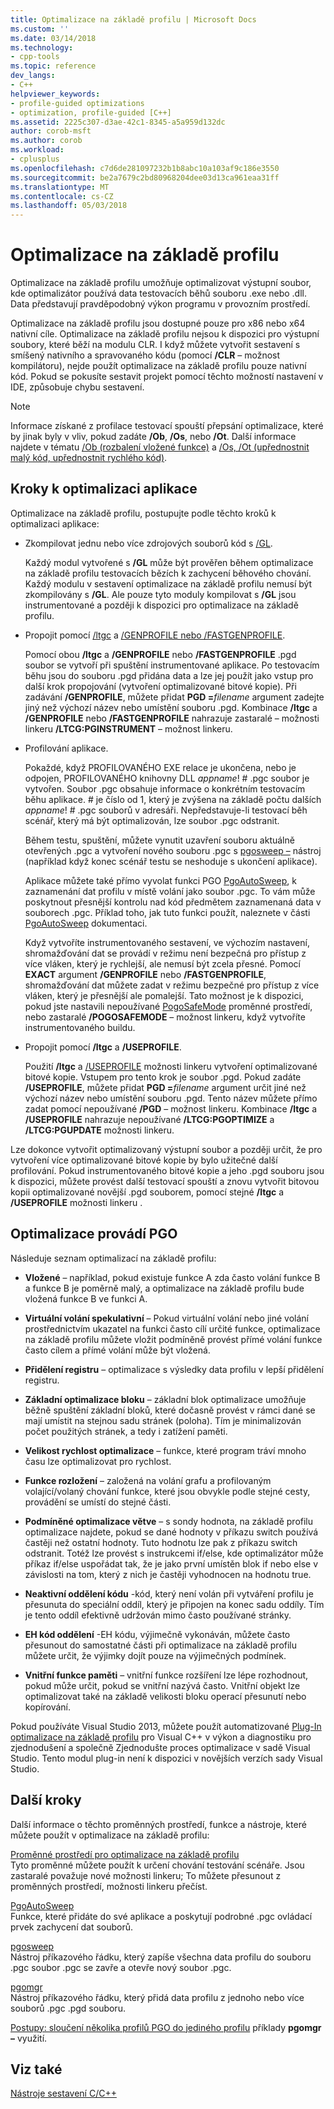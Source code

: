 ```yaml
---
title: Optimalizace na základě profilu | Microsoft Docs
ms.custom: ''
ms.date: 03/14/2018
ms.technology:
- cpp-tools
ms.topic: reference
dev_langs:
- C++
helpviewer_keywords:
- profile-guided optimizations
- optimization, profile-guided [C++]
ms.assetid: 2225c307-d3ae-42c1-8345-a5a959d132dc
author: corob-msft
ms.author: corob
ms.workload:
- cplusplus
ms.openlocfilehash: c7d6de281097232b1b8abc10a103af9c186e3550
ms.sourcegitcommit: be2a7679c2bd80968204dee03d13ca961eaa31ff
ms.translationtype: MT
ms.contentlocale: cs-CZ
ms.lasthandoff: 05/03/2018
---
```

# <a name="profile-guided-optimizations"></a>Optimalizace na základě profilu

Optimalizace na základě profilu umožňuje optimalizovat výstupní soubor, kde optimalizátor používá data testovacích běhů souboru .exe nebo .dll. Data představují pravděpodobný výkon programu v provozním prostředí.

Optimalizace na základě profilu jsou dostupné pouze pro x86 nebo x64 nativní cíle. Optimalizace na základě profilu nejsou k dispozici pro výstupní soubory, které běží na modulu CLR. I když můžete vytvořit sestavení s smíšený nativního a spravovaného kódu (pomocí **/CLR** – možnost kompilátoru), nejde použít optimalizace na základě profilu pouze nativní kód. Pokud se pokusíte sestavit projekt pomocí těchto možností nastavení v IDE, způsobuje chybu sestavení.

> [!NOTE]
> Informace získané z profilace testovací spouští přepsání optimalizace, které by jinak byly v vliv, pokud zadáte **/Ob**, **/Os**, nebo **/Ot**. Další informace najdete v tématu [/Ob (rozbalení vložené funkce)](../../build/reference/ob-inline-function-expansion.md) a [/Os, /Ot (upřednostnit malý kód, upřednostnit rychlého kód)](../../build/reference/os-ot-favor-small-code-favor-fast-code.md).

## <a name="steps-to-optimize-your-app"></a>Kroky k optimalizaci aplikace

Optimalizace na základě profilu, postupujte podle těchto kroků k optimalizaci aplikace:

- Zkompilovat jednu nebo více zdrojových souborů kód s [/GL](../../build/reference/gl-whole-program-optimization.md).

   Každý modul vytvořené s **/GL** může být prověřen během optimalizace na základě profilu testovacích bězích k zachycení běhového chování. Každý modulu v sestavení optimalizace na základě profilu nemusí být zkompilovány s **/GL**. Ale pouze tyto moduly kompilovat s **/GL** jsou instrumentované a později k dispozici pro optimalizace na základě profilu.

- Propojit pomocí [/ltgc](../../build/reference/ltcg-link-time-code-generation.md) a [/GENPROFILE nebo /FASTGENPROFILE](../../build/reference/genprofile-fastgenprofile-generate-profiling-instrumented-build.md).

   Pomocí obou **/ltgc** a **/GENPROFILE** nebo **/FASTGENPROFILE** .pgd soubor se vytvoří při spuštění instrumentované aplikace. Po testovacím běhu jsou do souboru .pgd přidána data a lze jej použít jako vstup pro další krok propojování (vytvoření optimalizované bitové kopie). Při zadávání **/GENPROFILE**, můžete přidat **PGD =**_filename_ argument zadejte jiný než výchozí název nebo umístění souboru .pgd. Kombinace **/ltgc** a **/GENPROFILE** nebo **/FASTGENPROFILE** nahrazuje zastaralé – možnosti linkeru **/LTCG:PGINSTRUMENT** – možnost linkeru.

- Profilování aplikace.

   Pokaždé, když PROFILOVANÉHO EXE relace je ukončena, nebo je odpojen, PROFILOVANÉHO knihovny DLL *appname*! # .pgc soubor je vytvořen. Soubor .pgc obsahuje informace o konkrétním testovacím běhu aplikace. # je číslo od 1, který je zvýšena na základě počtu dalších *appname*! # .pgc souborů v adresáři. Nepředstavuje-li testovací běh scénář, který má být optimalizován, lze soubor .pgc odstranit.

   Během testu, spuštění, můžete vynutit uzavření souboru aktuálně otevřených .pgc a vytvoření nového souboru .pgc s [pgosweep –](../../build/reference/pgosweep.md) nástroj (například když konec scénář testu se neshoduje s ukončení aplikace).

   Aplikace můžete také přímo vyvolat funkci PGO [PgoAutoSweep](pgoautosweep.md), k zaznamenání dat profilu v místě volání jako soubor .pgc. To vám může poskytnout přesnější kontrolu nad kód předmětem zaznamenaná data v souborech .pgc. Příklad toho, jak tuto funkci použít, naleznete v části [PgoAutoSweep](pgoautosweep.md) dokumentaci.

   Když vytvoříte instrumentovaného sestavení, ve výchozím nastavení, shromažďování dat se provádí v režimu není bezpečná pro přístup z více vláken, který je rychlejší, ale nemusí být zcela přesné. Pomocí **EXACT** argument **/GENPROFILE** nebo **/FASTGENPROFILE**, shromažďování dat můžete zadat v režimu bezpečné pro přístup z více vláken, který je přesnější ale pomalejší. Tato možnost je k dispozici, pokud jste nastavili nepoužívané [PogoSafeMode](environment-variables-for-profile-guided-optimizations.md#pogosafemode) proměnné prostředí, nebo zastaralé **/POGOSAFEMODE** – možnost linkeru, když vytvoříte instrumentovaného buildu.

- Propojit pomocí **/ltgc** a **/USEPROFILE**.

   Použití **/ltgc** a [/USEPROFILE](useprofile.md) možnosti linkeru vytvoření optimalizované bitové kopie. Vstupem pro tento krok je soubor .pgd. Pokud zadáte **/USEPROFILE**, můžete přidat **PGD =**_filename_ argument určit jiné než výchozí název nebo umístění souboru .pgd. Tento název můžete přímo zadat pomocí nepoužívané **/PGD** – možnost linkeru. Kombinace **/ltgc** a **/USEPROFILE** nahrazuje nepoužívané **/LTCG:PGOPTIMIZE** a **/LTCG:PGUPDATE** možnosti linkeru.

Lze dokonce vytvořit optimalizovaný výstupní soubor a později určit, že pro vytvoření více optimalizované bitové kopie by bylo užitečné další profilování. Pokud instrumentovaného bitové kopie a jeho .pgd souboru jsou k dispozici, můžete provést další testovací spouští a znovu vytvořit bitovou kopii optimalizované novější .pgd souborem, pomocí stejné **/ltgc** a **/USEPROFILE** možnosti linkeru .

## <a name="optimizations-performed-by-pgo"></a>Optimalizace provádí PGO

Následuje seznam optimalizací na základě profilu:

- **Vložené** – například, pokud existuje funkce A zda často volání funkce B a funkce B je poměrně malý, a optimalizace na základě profilu bude vložená funkce B ve funkci A.

- **Virtuální volání spekulativní** – Pokud virtuální volání nebo jiné volání prostřednictvím ukazatel na funkci často cílí určité funkce, optimalizace na základě profilu můžete vložit podmíněně provést přímé volání funkce často cílem a přímé volání může být vložená.

- **Přidělení registru** – optimalizace s výsledky data profilu v lepší přidělení registru.

- **Základní optimalizace bloku** – základní blok optimalizace umožňuje běžně spuštění základní bloků, které dočasně provést v rámci dané se mají umístit na stejnou sadu stránek (poloha). Tím je minimalizován počet použitých stránek, a tedy i zatížení paměti.

- **Velikost rychlost optimalizace** – funkce, které program tráví mnoho času lze optimalizovat pro rychlost.

- **Funkce rozložení** – založená na volání grafu a profilovaným volající/volaný chování funkce, které jsou obvykle podle stejné cesty, provádění se umístí do stejné části.

- **Podmíněné optimalizace větve** – s sondy hodnota, na základě profilu optimalizace najdete, pokud se dané hodnoty v příkazu switch používá častěji než ostatní hodnoty.  Tuto hodnotu lze pak z příkazu switch odstranit.  Totéž lze provést s instrukcemi if/else, kde optimalizátor může příkaz if/else uspořádat tak, že je jako první umístěn blok if nebo else v závislosti na tom, který z nich je častěji vyhodnocen na hodnotu true.

- **Neaktivní oddělení kódu** -kód, který není volán při vytváření profilu je přesunuta do speciální oddíl, který je připojen na konec sadu oddíly. Tím je tento oddíl efektivně udržován mimo často používané stránky.

- **EH kód oddělení** -EH kódu, výjimečně vykonáván, můžete často přesunout do samostatné části při optimalizace na základě profilu můžete určit, že výjimky dojít pouze na výjimečných podmínek.

- **Vnitřní funkce paměti** – vnitřní funkce rozšíření lze lépe rozhodnout, pokud může určit, pokud se vnitřní nazývá často. Vnitřní objekt lze optimalizovat také na základě velikosti bloku operací přesunutí nebo kopírování.

Pokud používáte Visual Studio 2013, můžete použít automatizované [Plug-In optimalizace na základě profilu](../../build/reference/profile-guided-optimization-in-the-performance-and-diagnostics-hub.md) pro Visual C++ v výkon a diagnostiku pro zjednodušení a společně Zjednodušte proces optimalizace v sadě Visual Studio. Tento modul plug-in není k dispozici v novějších verzích sady Visual Studio.

## <a name="next-steps"></a>Další kroky

Další informace o těchto proměnných prostředí, funkce a nástroje, které můžete použít v optimalizace na základě profilu:

[Proměnné prostředí pro optimalizace na základě profilu](../../build/reference/environment-variables-for-profile-guided-optimizations.md)<br/>
Tyto proměnné můžete použít k určení chování testování scénáře. Jsou zastaralé považuje nové možnosti linkeru; To můžete přesunout z proměnných prostředí, možnosti linkeru přečíst.

[PgoAutoSweep](pgoautosweep.md)<br/>
Funkce, které přidáte do své aplikace a poskytují podrobné .pgc ovládací prvek zachycení dat souborů.

[pgosweep](../../build/reference/pgosweep.md)<br/>
Nástroj příkazového řádku, který zapíše všechna data profilu do souboru .pgc soubor .pgc se zavře a otevře nový soubor .pgc.

[pgomgr](../../build/reference/pgomgr.md)<br/>
Nástroj příkazového řádku, který přidá data profilu z jednoho nebo více souborů .pgc .pgd souboru.

[Postupy: sloučení několika profilů PGO do jediného profilu](../../build/reference/how-to-merge-multiple-pgo-profiles-into-a-single-profile.md) příklady **pgomgr –** využití.

## <a name="see-also"></a>Viz také

[Nástroje sestavení C/C++](../../build/reference/c-cpp-build-tools.md)
